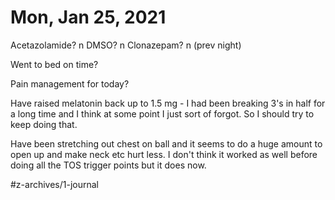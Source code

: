 # Mon, Jan 25, 2021
Acetazolamide? n
DMSO? n
Clonazepam? n
(prev night)

Went to bed on time? 

Pain management for today? 


Have raised melatonin back up to 1.5 mg - I had been breaking 3's in half for a long time and I think at some point I just sort of forgot. So I should try to keep doing that. 

Have been stretching out chest on ball and it seems to do a huge amount to open up and make neck etc hurt less. I don't think it worked as well before doing all the TOS trigger points but it does now. 




#z-archives/1-journal